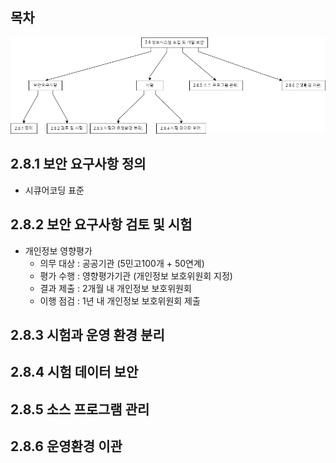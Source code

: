 ## 목차

![2.8 정보시스템 도입 및 보안관리](./image/2.8.png)

## 2.8.1 보안 요구사항 정의

- 시큐어코딩 표준

## 2.8.2 보안 요구사항 검토 및 시험

- 개인정보 영향평가
    - 의무 대상 : 공공기관 (5민고100개 + 50연계)
    - 평가 수행 : 영향평가기관 (개인정보 보호위원회 지정)
    - 결과 제출 : 2개월 내 개인정보 보호위원회
    - 이행 점검 : 1년 내 개인정보 보호위원회 제출

## 2.8.3 시험과 운영 환경 분리

## 2.8.4 시험 데이터 보안

## 2.8.5 소스 프로그램 관리

## 2.8.6 운영환경 이관